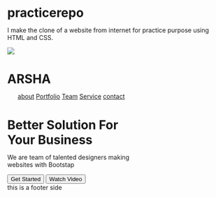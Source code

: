 # practicerepo
 I make the clone of a website from internet for practice purpose using HTML and CSS.
<!DOCTYPE html>
<html>
    <head>
        <title>
            tutorial
        </title>
        <meta charset="UTF-8">
        <meta name keyword ="html, css , javascript">
        <meta author="supriya">
<style>
*{
    margin:0;
}

.main{
    position:reletive;
    margin:2px;
}

img{
    font-size: large;
    font-family:'Times New Roman', Times, serif;
    height:90%;
    width:100%;
    background-color:linear-gradient(rgb(223, 101, 101),rgb(183, 239, 16));
    position: fixed;
}

/*.img{
    position: fixed;
}*/

.text{
    position:relative;
    top: 30px;
    left: 40px;
    color: aliceblue;
}

nav{
    position: absolute;
    top: 30px;
    right:40px;
}

ul a{
    color: aliceblue;
    padding-left: 20px;
    padding-right: 20px;
    margin: 5px;
    padding-block:   20px;
    background-color:transparent;
    border-color: black;
    text-decoration: none;
}

ul a:hover{
    background-color:rgb(132, 159, 229);
    color:rgb(15, 2, 2);
    border-radius: 15px;
    animation-delay:inherit;
}

.cont{
    position: absolute;
    top:30%;
    left: 40px;
    color: white;
    font-size: 25px;
}

p{
    position:absolute;
    color: rgb(235, 227, 227);
    top: 50%;
    left: 40px;
    font-size: 20px;
}

button{
    position: absolute;
    padding: 10px 5px;
    text-align: center;
    margin: 20px 10px;
    border-radius: 20px;
    font-size: 20px;
    padding: 20px;
    text-decoration: none;
    background-color: transparent;
    color: aliceblue;
}

#btn1{top: 60%;
    left: 40px;
    }

#btn2{
    top: 60%;
    left:200px;
}

button:hover{
   background-color:rgba(81, 188, 224, 0.58);
}



</style>
    </head>
<body>
    <div class="main">
        <div class="img">
        <img src="C:\Users\DELL\Downloads/web img.jpg">
        <div class="text">
            <h1>ARSHA</h1>
        </div>
        <nav>
            <ul type="dics">
                <a href ="array.js">about</a>
                <a href ="array.js">Portfolio</a>
                <a href ="array.js">Team</a>
                <a href ="array.js">Service</a>
                <a href ="array.js">contact</a>
            </ul>
        </nav>
        <div class="cont">
        <h1>Better Solution For<br> Your Business</h1>
        </div>
        <p>We are team of talented designers making<br> websites with Bootstap</p>
        <div class="btn">
            <button id="btn1">
                Get Started
            </button>
            <button id="btn2">
                Watch Video
            </button>
        </div>
</div>
<footer>
   this is a footer side
</footer>
</body>
</html>